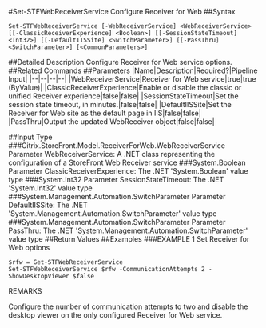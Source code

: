 #Set-STFWebReceiverService
Configure Receiver for Web
##Syntax
```Set-STFWebReceiverService [-WebReceiverService] <WebReceiverService> [[-ClassicReceiverExperience] <Boolean>] [[-SessionStateTimeout] <Int32>] [[-DefaultIISSite] <SwitchParameter>] [[-PassThru] <SwitchParameter>] [<CommonParameters>]
```
##Detailed Description
Configure Receiver for Web service options.
##Related Commands
##Parameters
|Name|Description|Required?|Pipeline Input||--|--|--|--||WebReceiverService|Receiver for Web service|true|true (ByValue)||ClassicReceiverExperience|Enable or disable the classic or unified Receiver experience|false|false||SessionStateTimeout|Set the session state timeout, in minutes.|false|false||DefaultIISSite|Set the Receiver for Web site as the default page in IIS|false|false||PassThru|Output the updated WebReceiver object|false|false|##Input Type
###Citrix.StoreFront.Model.ReceiverForWeb.WebReceiverService
Parameter WebReceiverService: A .NET class representing the configuration of a StoreFront Web Receiver service
###System.Boolean
Parameter ClassicReceiverExperience: The .NET 'System.Boolean' value type
###System.Int32
Parameter SessionStateTimeout: The .NET 'System.Int32' value type
###System.Management.Automation.SwitchParameter
Parameter DefaultIISSite: The .NET 'System.Management.Automation.SwitchParameter' value type
###System.Management.Automation.SwitchParameter
Parameter PassThru: The .NET 'System.Management.Automation.SwitchParameter' value type
##Return Values
##Examples
###EXAMPLE 1 Set Receiver for Web options
```$rfw = Get-STFWebReceiverService
Set-STFWebReceiverService $rfw -CommunicationAttempts 2 -ShowDesktopViewer $false
```
REMARKS

Configure the number of communication attempts to two and disable the desktop viewer on the only configured Receiver
for Web service.

